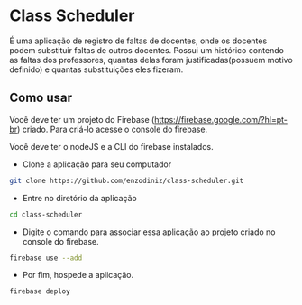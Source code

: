 # Class Scheduler

É uma aplicação de registro de faltas de docentes, onde os docentes
podem substituir faltas de outros docentes. Possui um histórico contendo
as faltas dos professores, quantas delas foram justificadas(possuem motivo
definido) e quantas substituições eles fizeram.

## Como usar

Você deve ter um projeto do Firebase (https://firebase.google.com/?hl=pt-br) criado.
Para criá-lo acesse o console do firebase.

Você deve ter o nodeJS e a CLI do firebase instalados.


- Clone a aplicação para seu computador

```bash
git clone https://github.com/enzodiniz/class-scheduler.git
```

- Entre no diretório da aplicação

```bash
cd class-scheduler
```

- Digite o comando para associar essa aplicação ao projeto criado
no console do firebase.

```bash
firebase use --add
```

- Por fim, hospede a aplicação. 

```bash
firebase deploy
```
